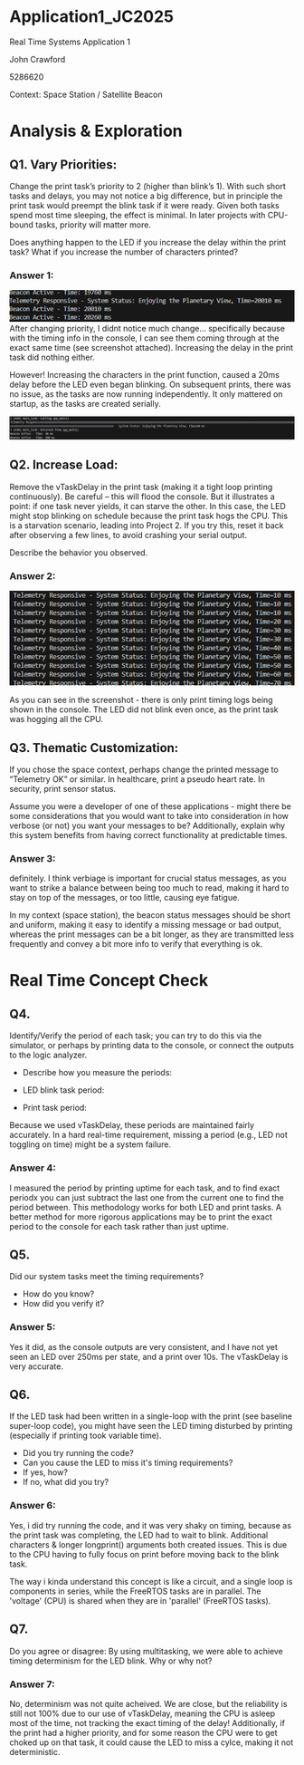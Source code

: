 # Application1_JC2025
Real Time Systems Application 1

John Crawford

5286620

Context: Space Station / Satellite Beacon


# Analysis & Exploration

## Q1. Vary Priorities:

Change the print task’s priority to 2 (higher than blink’s 1). With such short tasks and delays, you may not notice a big difference, but in principle the print task would preempt the blink task if it were ready. Given both tasks spend most time sleeping, the effect is minimal. In later projects with CPU-bound tasks, priority will matter more. 

Does anything happen to the LED if you increase the delay within the print task? What if you increase the number of characters printed? 


### Answer 1: 
![alt text](<Screenshot 2025-09-06 021311.png>)
After changing priority, I didnt notice much change... specifically because with the timing info in the console, I can see them coming through at the exact same time (see screenshot attached). Increasing the delay in the print task did nothing either. 

However! Increasing the characters in the print function, caused a 20ms delay before the LED even began blinking. On subsequent prints, there was no issue, as the tasks are now running independently. It only mattered on startup, as the tasks are created serially.

![alt text](<Screenshot 2025-09-06 022149.png>)


## Q2. Increase Load:
Remove the vTaskDelay in the print task (making it a tight loop printing continuously). Be careful – this will flood the console. But it illustrates a point: if one task never yields, it can starve the other. In this case, the LED might stop blinking on schedule because the print task hogs the CPU. This is a starvation scenario, leading into Project 2. If you try this, reset it back after observing a few lines, to avoid crashing your serial output. 

Describe the behavior you observed.

### Answer 2: 
![alt text](<Screenshot 2025-09-06 022400.png>)

As you can see in the screenshot - there is only print timing logs being shown in the console. The LED did not blink even once, as the print task was hogging all the CPU.



## Q3. Thematic Customization:
If you chose the space context, perhaps change the printed message to “Telemetry OK” or similar. In healthcare, print a pseudo heart rate. In security, print sensor status.  

Assume you were a developer of one of these applications - might there be some considerations that you would want to take into consideration in how verbose (or not) you want your messages to be? Additionally, explain why this system benefits from having correct functionality at predictable times.

### Answer 3:
definitely. I think verbiage is important for crucial status messages, as you want to strike a balance between being too much to read, making it hard to stay on top of the messages, or too little, causing eye fatigue. 

In my context (space station), the beacon status messages should be short and uniform, making it easy to identify a missing message or bad output, whereas the print messages can be a bit longer, as they are transmitted less frequently and convey a bit more info to verify that everything is ok.

# Real Time Concept Check

## Q4. 

Identify/Verify the period of each task; you can try to do this via the simulator, or perhaps by printing data to the console, or connect the outputs to the logic analyzer.

- Describe how you measure the periods:

- LED blink task period:

- Print task period:


Because we used vTaskDelay, these periods are maintained fairly accurately. In a hard real-time requirement, missing a period (e.g., LED not toggling on time) might be a system failure.

### Answer 4:
I measured the period by printing uptime for each task, and to find exact periodx you can just subtract the last one from the current one to find the period between. This methodology works for both LED and print tasks. A better method for more rigorous applications may be to print the exact period to the console for each task rather than just uptime.

## Q5.

Did our system tasks meet the timing requirements?

- How do you know?
- How did you verify it?

### Answer 5:
Yes it did, as the console outputs are very consistent, and I have not yet seen an LED over 250ms per state, and a print over 10s. The vTaskDelay is very accurate.

## Q6. 

If the LED task had been written in a single-loop with the print (see baseline super-loop code), you might have seen the LED timing disturbed by printing (especially if printing took variable time).

- Did you try running the code?
- Can you cause the LED to miss it's timing requirements?
- If yes, how?
- If no, what did you try?

### Answer 6:
Yes, i did try running the code, and it was very shaky on timing, because as the print task was completing, the LED had to wait to blink. Additional characters & longer longprint() arguments both created issues. This is due to the CPU having to fully focus on print before moving back to the blink task. 

The way i kinda understand this concept is like a circuit, and a single loop is components in series, while the FreeRTOS tasks are in parallel. The 'voltage' (CPU) is shared when they are in 'parallel' (FreeRTOS tasks). 


## Q7. 
Do you agree or disagree: By using multitasking, we were able to achieve timing determinism for the LED blink. Why or why not?

### Answer 7:
No, determinism was not quite acheived. We are close, but the reliability is still not 100% due to our use of vTaskDelay, meaning the CPU is asleep most of the time, not tracking the exact timing of the delay! Additionally, if the print had a higher priority, and for some reason the CPU were to get choked up on that task, it could cause the LED to miss a cylce, making it not deterministic.
